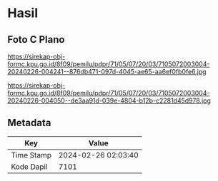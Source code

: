 # Hasil

## Foto C Plano

https://sirekap-obj-formc.kpu.go.id/8f09/pemilu/pdpr/71/05/07/20/03/7105072003004-20240226-004241--876db471-097d-4045-ae65-aa6ef0fb0fe6.jpg

https://sirekap-obj-formc.kpu.go.id/8f09/pemilu/pdpr/71/05/07/20/03/7105072003004-20240226-004050--de3aa91d-039e-4804-b12b-c2281d45d978.jpg


## Metadata

| Key        | Value               |
| ---------- | ------------------- |
| Time Stamp | 2024-02-26 02:03:40 |
| Kode Dapil | 7101                |



